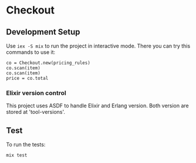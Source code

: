 # Checkout

## Development Setup

Use  ```iex -S mix``` to run the project in interactive mode. There you can try this commands to use it:
```
co = Checkout.new(pricing_rules)
co.scan(item)
co.scan(item)
price = co.total
```

### Elixir version control
This project uses ASDF to handle Elixir and Erlang version. Both version are stored at 'tool-versions'.


## Test

To run the tests: 
```
mix test
```